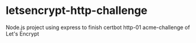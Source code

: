# letsencrypt-http-challenge
Node.js project using express to finish certbot http-01 acme-challenge of Let's Encrypt
